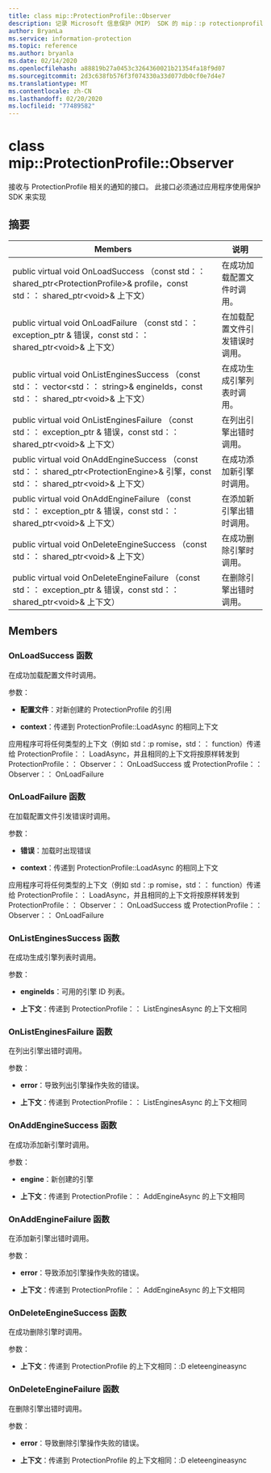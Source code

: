 ```yaml
---
title: class mip::ProtectionProfile::Observer
description: 记录 Microsoft 信息保护（MIP） SDK 的 mip：:p rotectionprofile 类。
author: BryanLa
ms.service: information-protection
ms.topic: reference
ms.author: bryanla
ms.date: 02/14/2020
ms.openlocfilehash: a88819b27a0453c3264360021b21354fa18f9d07
ms.sourcegitcommit: 2d3c638fb576f3f074330a33d077db0cf0e7d4e7
ms.translationtype: MT
ms.contentlocale: zh-CN
ms.lasthandoff: 02/20/2020
ms.locfileid: "77489582"
---
```

# <a name="class-mipprotectionprofileobserver"></a>class mip::ProtectionProfile::Observer 
接收与 ProtectionProfile 相关的通知的接口。
此接口必须通过应用程序使用保护 SDK 来实现
  
## <a name="summary"></a>摘要
 Members                        | 说明                                
--------------------------------|---------------------------------------------
public virtual void OnLoadSuccess （const std：： shared_ptr\<ProtectionProfile\>& profile，const std：： shared_ptr\<void\>& 上下文）  |  在成功加载配置文件时调用。
public virtual void OnLoadFailure （const std：： exception_ptr & 错误，const std：： shared_ptr\<void\>& 上下文）  |  在加载配置文件引发错误时调用。
public virtual void OnListEnginesSuccess （const std：： vector\<std：： string\>& engineIds，const std：： shared_ptr\<void\>& 上下文）  |  在成功生成引擎列表时调用。
public virtual void OnListEnginesFailure （const std：： exception_ptr & 错误，const std：： shared_ptr\<void\>& 上下文）  |  在列出引擎出错时调用。
public virtual void OnAddEngineSuccess （const std：： shared_ptr\<ProtectionEngine\>& 引擎，const std：： shared_ptr\<void\>& 上下文）  |  在成功添加新引擎时调用。
public virtual void OnAddEngineFailure （const std：： exception_ptr & 错误，const std：： shared_ptr\<void\>& 上下文）  |  在添加新引擎出错时调用。
public virtual void OnDeleteEngineSuccess （const std：： shared_ptr\<void\>& 上下文）  |  在成功删除引擎时调用。
public virtual void OnDeleteEngineFailure （const std：： exception_ptr & 错误，const std：： shared_ptr\<void\>& 上下文）  |  在删除引擎出错时调用。
  
## <a name="members"></a>Members
  
### <a name="onloadsuccess-function"></a>OnLoadSuccess 函数
在成功加载配置文件时调用。

参数：  
* **配置文件**：对新创建的 ProtectionProfile 的引用


* **context**：传递到 ProtectionProfile::LoadAsync 的相同上下文


应用程序可将任何类型的上下文（例如 std：:p romise，std：： function）传递给 ProtectionProfile：： LoadAsync，并且相同的上下文将按原样转发到 ProtectionProfile：： Observer：： OnLoadSuccess 或 ProtectionProfile：： Observer：： OnLoadFailure
  
### <a name="onloadfailure-function"></a>OnLoadFailure 函数
在加载配置文件引发错误时调用。

参数：  
* **错误**：加载时出现错误 


* **context**：传递到 ProtectionProfile::LoadAsync 的相同上下文


应用程序可将任何类型的上下文（例如 std：:p romise，std：： function）传递给 ProtectionProfile：： LoadAsync，并且相同的上下文将按原样转发到 ProtectionProfile：： Observer：： OnLoadSuccess 或 ProtectionProfile：： Observer：： OnLoadFailure
  
### <a name="onlistenginessuccess-function"></a>OnListEnginesSuccess 函数
在成功生成引擎列表时调用。

参数：  
* **engineIds**：可用的引擎 ID 列表。 


* **上下文**：传递到 ProtectionProfile：： ListEnginesAsync 的上下文相同


  
### <a name="onlistenginesfailure-function"></a>OnListEnginesFailure 函数
在列出引擎出错时调用。

参数：  
* **error**：导致列出引擎操作失败的错误。 


* **上下文**：传递到 ProtectionProfile：： ListEnginesAsync 的上下文相同


  
### <a name="onaddenginesuccess-function"></a>OnAddEngineSuccess 函数
在成功添加新引擎时调用。

参数：  
* **engine**：新创建的引擎 


* **上下文**：传递到 ProtectionProfile：： AddEngineAsync 的上下文相同


  
### <a name="onaddenginefailure-function"></a>OnAddEngineFailure 函数
在添加新引擎出错时调用。

参数：  
* **error**：导致添加引擎操作失败的错误。 


* **上下文**：传递到 ProtectionProfile：： AddEngineAsync 的上下文相同


  
### <a name="ondeleteenginesuccess-function"></a>OnDeleteEngineSuccess 函数
在成功删除引擎时调用。

参数：  
* **上下文**：传递到 ProtectionProfile 的上下文相同：:D eleteengineasync


  
### <a name="ondeleteenginefailure-function"></a>OnDeleteEngineFailure 函数
在删除引擎出错时调用。

参数：  
* **error**：导致删除引擎操作失败的错误。 


* **上下文**：传递到 ProtectionProfile 的上下文相同：:D eleteengineasync

